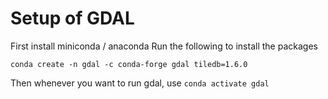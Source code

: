 # Setup of GDAL

First install miniconda / anaconda
Run the following to install the packages
```
conda create -n gdal -c conda-forge gdal tiledb=1.6.0
```

Then whenever you want to run gdal, use `conda activate gdal`
